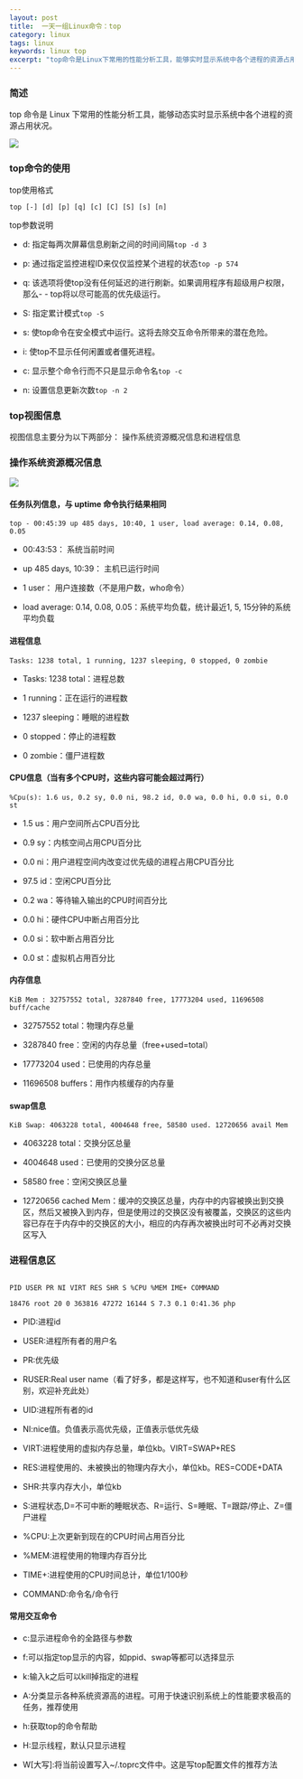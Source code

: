 ```yaml
---
layout: post
title:  一天一组Linux命令：top
category: linux 
tags: linux 
keywords: linux top
excerpt: "top命令是Linux下常用的性能分析工具，能够实时显示系统中各个进程的资源占用状况，类似于Windows的任务管理器。"
---
```

### 简述

top 命令是 Linux 下常用的性能分析工具，能够动态实时显示系统中各个进程的资源占用状况。

![](https://static.studytime.xin/image/articles/spring-boot20191101004234.png)

### top命令的使用

top使用格式

`top [-] [d] [p] [q] [c] [C] [S] [s] [n]`

top参数说明

- d: 指定每两次屏幕信息刷新之间的时间间隔`top -d 3`

- p: 通过指定监控进程ID来仅仅监控某个进程的状态`top -p 574`

- q: 该选项将使top没有任何延迟的进行刷新。如果调用程序有超级用户权限，那么- - top将以尽可能高的优先级运行。

- S: 指定累计模式`top -S`

- s: 使top命令在安全模式中运行。这将去除交互命令所带来的潜在危险。

- i: 使top不显示任何闲置或者僵死进程。

- c: 显示整个命令行而不只是显示命令名`top -c`

- n: 设置信息更新次数`top -n 2`

### top视图信息

视图信息主要分为以下两部分： 操作系统资源概况信息和进程信息

### 操作系统资源概况信息

![](https://static.studytime.xin/image/articles/spring-boot20191101004510.png)

#### 任务队列信息，与 uptime 命令执行结果相同

`top - 00:45:39 up 485 days, 10:40, 1 user, load average: 0.14, 0.08, 0.05`

- 00:43:53： 系统当前时间

- up 485 days, 10:39： 主机已运行时间

- 1 user： 用户连接数（不是用户数，who命令）

- load average: 0.14, 0.08, 0.05：系统平均负载，统计最近1, 5, 15分钟的系统平均负载

#### 进程信息

`Tasks: 1238 total, 1 running, 1237 sleeping, 0 stopped, 0 zombie`

- Tasks: 1238 total：进程总数

- 1 running：正在运行的进程数

- 1237 sleeping：睡眠的进程数

- 0 stopped：停止的进程数

- 0 zombie：僵尸进程数

#### CPU信息（当有多个CPU时，这些内容可能会超过两行）

`%Cpu(s): 1.6 us, 0.2 sy, 0.0 ni, 98.2 id, 0.0 wa, 0.0 hi, 0.0 si, 0.0 st`

- 1.5 us：用户空间所占CPU百分比

- 0.9 sy：内核空间占用CPU百分比

- 0.0 ni：用户进程空间内改变过优先级的进程占用CPU百分比

- 97.5 id：空闲CPU百分比

- 0.2 wa：等待输入输出的CPU时间百分比

- 0.0 hi：硬件CPU中断占用百分比

- 0.0 si：软中断占用百分比

- 0.0 st：虚拟机占用百分比

#### 内存信息

`KiB Mem : 32757552 total, 3287840 free, 17773204 used, 11696508 buff/cache`

- 32757552 total：物理内存总量

- 3287840 free：空闲的内存总量（free+used=total）

- 17773204 used：已使用的内存总量

- 11696508 buffers：用作内核缓存的内存量

#### swap信息

`KiB Swap: 4063228 total, 4004648 free, 58580 used. 12720656 avail Mem`

- 4063228 total：交换分区总量

- 4004648 used：已使用的交换分区总量

- 58580 free：空闲交换区总量

- 12720656 cached Mem：缓冲的交换区总量，内存中的内容被换出到交换区，然后又被换入到内存，但是使用过的交换区没有被覆盖，交换区的这些内容已存在于内存中的交换区的大小，相应的内存再次被换出时可不必再对交换区写入

### 进程信息区

```

PID USER PR NI VIRT RES SHR S %CPU %MEM IME+ COMMAND

18476 root 20 0 363816 47272 16144 S 7.3 0.1 0:41.36 php

```

- PID:进程id

- USER:进程所有者的用户名

- PR:优先级

- RUSER:Real user name（看了好多，都是这样写，也不知道和user有什么区别，欢迎补充此处）

- UID:进程所有者的id

- NI:nice值。负值表示高优先级，正值表示低优先级

- VIRT:进程使用的虚拟内存总量，单位kb。VIRT=SWAP+RES

- RES:进程使用的、未被换出的物理内存大小，单位kb。RES=CODE+DATA

- SHR:共享内存大小，单位kb

- S:进程状态,D=不可中断的睡眠状态、R=运行、S=睡眠、T=跟踪/停止、Z=僵尸进程

- %CPU:上次更新到现在的CPU时间占用百分比

- %MEM:进程使用的物理内存百分比

- TIME+:进程使用的CPU时间总计，单位1/100秒

- COMMAND:命令名/命令行

#### 常用交互命令

- c:显示进程命令的全路径与参数

- f:可以指定top显示的内容，如ppid、swap等都可以选择显示

- k:输入k之后可以kill掉指定的进程

- A:分类显示各种系统资源高的进程。可用于快速识别系统上的性能要求极高的任务，推荐使用

- h:获取top的命令帮助

- H:显示线程，默认只显示进程

- W[大写]:将当前设置写入~/.toprc文件中。这是写top配置文件的推荐方法

